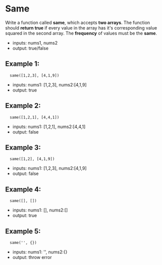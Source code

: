 # Same
Write a function called **same**, which accepts **two arrays**. The function should **return true** if every value in the array has it's corresponding value squared in the second array. The **frequency** of values must be the **same**.

- inputs: nums1, nums2
- output: true/false

## Example 1:
```
  same([1,2,3], [4,1,9])
```
- inputs: nums1: [1,2,3], nums2:[4,1,9]
- output: true

## Example 2:
```
  same([1,2,1], [4,4,1])
```
- inputs: nums1: [1,2,1], nums2:[4,4,1]
- output: false
## Example 3:
```
  same([1,2], [4,1,9])
```
- inputs: nums1: [1,2,3], nums2:[4,1,9]
- output: false
## Example 4:
```
  same([], [])
```
- inputs: nums1: [], nums2:[]
- output: true

## Example 5:
```
  same('', {})
```
- inputs: nums1: '', nums2:{}
- output: throw error
